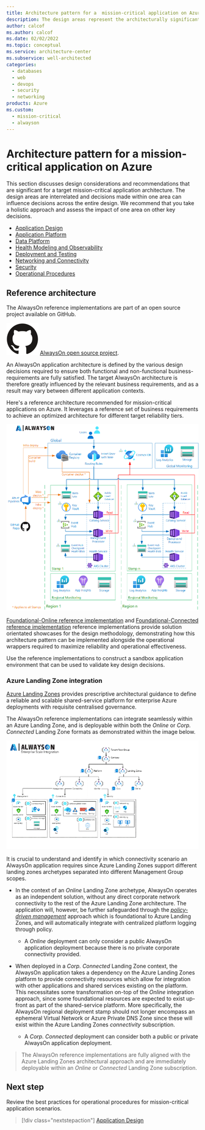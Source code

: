 ```yaml
---
title: Architecture pattern for a  mission-critical application on Azure
description: The design areas represent the architecturally significant topics which must be discussed and designed for when defining a target AlwaysOn application architecture
author: calcof
ms.author: calcof
ms.date: 02/02/2022
ms.topic: conceptual
ms.service: architecture-center
ms.subservice: well-architected
categories: 
  - databases
  - web
  - devops
  - security
  - networking
products: Azure
ms.custom:
  - mission-critical
  - alwayson
---
```


# Architecture pattern for a  mission-critical application on Azure

This section discusses design considerations and recommendations that are significant for  a target mission-critical application architecture. The design areas are interrelated and decisions made within one area can influence decisions across the entire design. We recommend that you take a holistic approach and assess the impact of one area on other key decisions.

- [Application Design](./mission-critical-application-design.md)
- [Application Platform](./mission-critical-application-platform.md)
- [Data Platform](./mission-critical-data-platform.md)
- [Health Modeling and Observability](./mission-critical-health-modeling.md)
- [Deployment and Testing](./mission-critical-deployment-testing.md)
- [Networking and Connectivity](./mission-critical-networking-connectivity.md)
- [Security](./mission-critical-security.md)
- [Operational Procedures](./mission-critical-operational-procedures.md)

## Reference architecture

The AlwaysOn reference implementations are part of an open source project available on GitHub.  

![GitHub logo](./../_images/github.svg) [AlwaysOn open source project](http://github.com/azure/alwayson).

An AlwaysOn application architecture is defined by the various design decisions required to ensure both functional and non-functional business-requirements are fully satisfied. The target AlwaysOn architecture is therefore greatly influenced by the relevant business requirements, and as a result may vary between different application contexts.

Here's a reference architecture recommended for mission-critical applications on Azure. It leverages a reference set of business requirements to achieve an optimized architecture for different target reliability tiers.

![AlwaysOn Online Foundational Reference Architecture](./images/alwayson-architecture-foundational-online.png "AlwaysOn Online Foundational Reference Architecture")

[Foundational-Online reference implementation](https://github.com/azure/alwayson-foundational-online) and [Foundational-Connected reference implementation](https://github.com/azure/alwayson-foundational-connected) reference implementations provide solution orientated showcases for the design methodology, demonstrating how this architecture pattern can be implemented alongside the operational wrappers required to maximize reliability and operational effectiveness.

Use the reference implementations to construct a sandbox application environment that can be used to validate key design decisions. 

### Azure Landing Zone integration

[Azure Landing Zones](/azure/cloud-adoption-framework/ready/landing-zone/) provides prescriptive architectural guidance to define a reliable and scalable shared-service platform for enterprise Azure deployments with requisite centralised governance. 

The AlwaysOn reference implementations can integrate seamlessly within an Azure Landing Zone, and is deployable within both the *Online* or *Corp. Connected* Landing Zone formats as demonstrated within the image below.

![AlwaysOn and Landing Zone Integration](./images/alwayson-landing-zones.gif "AlwaysOn Landing Zone Integration")

It is crucial to understand and identify in which connectivity scenario an AlwaysOn application requires since Azure Landing Zones support different landing zones archetypes separated into different Management Group scopes.

- In the context of an *Online* Landing Zone archetype, AlwaysOn operates as an independent solution, without any direct corporate network connectivity to the rest of the Azure Landing Zone architecture. The application will, however, be further safeguarded through the [*policy-driven management*](/azure/cloud-adoption-framework/ready/enterprise-scale/dine-guidance) approach which is foundational to Azure Landing Zones, and will automatically integrate with centralized platform logging through policy.

  - A *Online* deployment can only consider a public AlwaysOn application deployment because there is no private corporate connectivity provided.

- When deployed in a *Corp. Connected* Landing Zone context, the AlwaysOn application takes a dependency on the Azure Landing Zones platform to provide connectivity resources which allow for integration with other applications and shared services existing on the platform. This necessitates some transformation on-top of the *Online* integration approach, since some foundational resources are expected to exist up-front as part of the shared-service platform. More specifically, the AlwaysOn regional deployment stamp should not longer encompass an ephemeral Virtual Network or Azure Private DNS Zone since these will exist within the Azure Landing Zones *connectivity* subscription. 
  - A *Corp. Connected* deployment can consider both a public or private AlwaysOn application deployment.

> The AlwaysOn reference implementations are fully aligned with the Azure Landing Zones architectural approach and are immediately deployable within an *Online* or *Connected* Landing Zone subscription.

## Next step

Review the best practices for operational procedures for mission-critical application scenarios.

> [!div class="nextstepaction"]
> [Application Design](./mission-critical-application-design.md)


